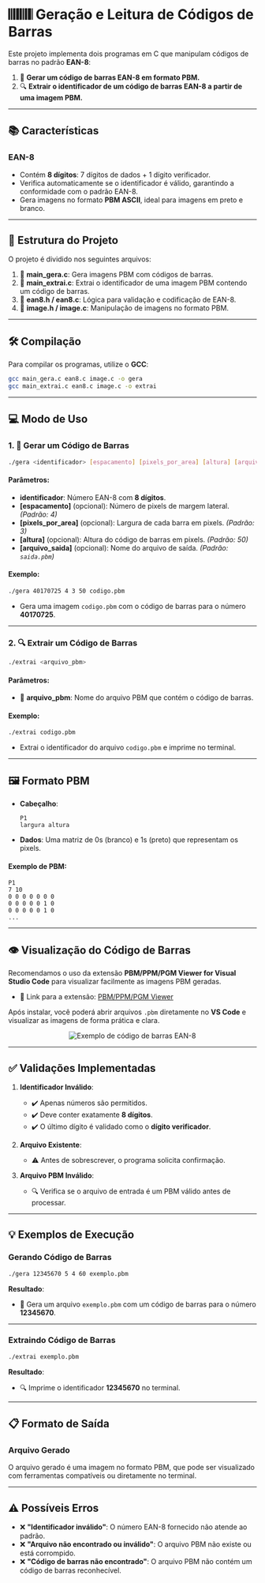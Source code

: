 # 𝄃𝄂𝄂𝄀𝄁𝄃𝄂𝄂𝄃 **Geração e Leitura de Códigos de Barras**
Este projeto implementa dois programas em C que manipulam códigos de barras no padrão **EAN-8**:
1. 🎨 **Gerar um código de barras EAN-8 em formato PBM.**
2. 🔍 **Extrair o identificador de um código de barras EAN-8 a partir de uma imagem PBM.**

---

## 📚 **Características**
### EAN-8
- Contém **8 dígitos**: 7 dígitos de dados + 1 dígito verificador.
- Verifica automaticamente se o identificador é válido, garantindo a conformidade com o padrão EAN-8.
- Gera imagens no formato **PBM ASCII**, ideal para imagens em preto e branco.

---

## 📁 **Estrutura do Projeto**
O projeto é dividido nos seguintes arquivos:
1. 📄 **main_gera.c**: Gera imagens PBM com códigos de barras.
2. 📄 **main_extrai.c**: Extrai o identificador de uma imagem PBM contendo um código de barras.
3. 📄 **ean8.h / ean8.c**: Lógica para validação e codificação de EAN-8.
4. 📄 **image.h / image.c**: Manipulação de imagens no formato PBM.

---

## 🛠️ **Compilação**
Para compilar os programas, utilize o **GCC**:
```bash
gcc main_gera.c ean8.c image.c -o gera
gcc main_extrai.c ean8.c image.c -o extrai
```

---

## 💻 **Modo de Uso**

### 1. 🎨 **Gerar um Código de Barras**
```bash
./gera <identificador> [espacamento] [pixels_por_area] [altura] [arquivo_saida]
```
#### **Parâmetros**:
- **identificador**: Número EAN-8 com **8 dígitos**.
- **[espacamento]** (opcional): Número de pixels de margem lateral. *(Padrão: 4)*
- **[pixels_por_area]** (opcional): Largura de cada barra em pixels. *(Padrão: 3)*
- **[altura]** (opcional): Altura do código de barras em pixels. *(Padrão: 50)*
- **[arquivo_saida]** (opcional): Nome do arquivo de saída. *(Padrão: `saida.pbm`)*

#### **Exemplo**:
```bash
./gera 40170725 4 3 50 codigo.pbm
```
- Gera uma imagem `codigo.pbm` com o código de barras para o número **40170725**.

---

### 2. 🔍 **Extrair um Código de Barras**
```bash
./extrai <arquivo_pbm>
```
#### **Parâmetros**:
- 📄 **arquivo_pbm**: Nome do arquivo PBM que contém o código de barras.

#### **Exemplo**:
```bash
./extrai codigo.pbm
```
- Extrai o identificador do arquivo `codigo.pbm` e imprime no terminal.

---

## 🖼️ **Formato PBM**
- **Cabeçalho**:
  ```
  P1
  largura altura
  ```
- **Dados**:
  Uma matriz de 0s (branco) e 1s (preto) que representam os pixels.

#### **Exemplo de PBM**:
```pbm
P1
7 10
0 0 0 0 0 0 0
0 0 0 0 0 1 0
0 0 0 0 0 1 0
...
```

---

## 👁️ **Visualização do Código de Barras**
Recomendamos o uso da extensão **PBM/PPM/PGM Viewer for Visual Studio Code** para visualizar facilmente as imagens PBM geradas.  
- 🔗 Link para a extensão: [PBM/PPM/PGM Viewer](https://marketplace.visualstudio.com/items?itemName=dwayne.simple-pbm-viewer)

Após instalar, você poderá abrir arquivos `.pbm` diretamente no **VS Code** e visualizar as imagens de forma prática e clara.
<div align="center">
  <img src="https://pt.activebarcode.com/codes/imagesmainexample/ean8.gif" alt="Exemplo de código de barras EAN-8">
</div>

---

## ✅ **Validações Implementadas**
1. **Identificador Inválido**:
   - ✔️ Apenas números são permitidos.
   - ✔️ Deve conter exatamente **8 dígitos**.
   - ✔️ O último dígito é validado como o **dígito verificador**.

2. **Arquivo Existente**:
   - ⚠️ Antes de sobrescrever, o programa solicita confirmação.

3. **Arquivo PBM Inválido**:
   - 🔍 Verifica se o arquivo de entrada é um PBM válido antes de processar.

---

## 💡 **Exemplos de Execução**

### Gerando Código de Barras
```bash
./gera 12345670 5 4 60 exemplo.pbm
```
**Resultado**:
- 🎨 Gera um arquivo `exemplo.pbm` com um código de barras para o número **12345670**.

---

### Extraindo Código de Barras
```bash
./extrai exemplo.pbm
```
**Resultado**:
- 🔍 Imprime o identificador **12345670** no terminal.

---

## 📋 **Formato de Saída**
### Arquivo Gerado
O arquivo gerado é uma imagem no formato PBM, que pode ser visualizado com ferramentas compatíveis ou diretamente no terminal.

---

## ⚠️ **Possíveis Erros**
- ❌ **"Identificador inválido"**: O número EAN-8 fornecido não atende ao padrão.
- ❌ **"Arquivo não encontrado ou inválido"**: O arquivo PBM não existe ou está corrompido.
- ❌ **"Código de barras não encontrado"**: O arquivo PBM não contém um código de barras reconhecível.

